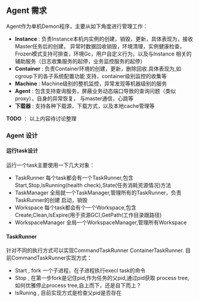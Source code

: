 ## Agent 需求 ##

Agent作为单机Demon程序，主要从如下角度进行管理工作：
 - **Instance** : 负责Instance本机内实例的创建，销毁，更新，具体表现为，接收Master任务后的创建，
 异常时数据回收销毁，环境清理，实例健康检查，Frozen模式支持可排查，环境Gc，用户自定义行为，以及与Instance
 相关的辅助服务（日志收集服务的起停，业务监控服务的起停）
 - **Container** : 负责Container环境的创建，更新，删除回收.具体表现为,如cgroup下的各子系统配置功能
 支持，container级别监控的收集等
 - **Machine** : Machine级别的整机监控，异常发现等机器级别的服务
 - **Agent** : 包含支持查询服务，屏蔽业务动态端口导致的查询问题（类似proxy），自身的异常恢复， 与master通信，心跳等
 - **下载器** : 支持各种下载源，下载方式，以及本地cache管理等
 

**TODO** ： 以上内容待讨论整理

### Agent 设计

#### 运行task设计
运行一个task主要使用一下几大对象：
* TaskRunner 每个task都会有一个TaskRunner,包含Start,Stop,IsRunning(health check),State(任务消耗资源情况)方法
* TaskManager 全局就一个TaskManager,管理所有的TaskRunner，负责TaskRunner的创建 启动，销毁 
* Workspace 每个task都会有个一个Workspace,包含Create,Clean,IsExpire(用于资源GC),GetPath(工作目录跟路径)
* WorkspaceManager 全局一个WorkspaceManager,管理所有Workspace 


#### TaskRunner
针对不同的执行方式可以实现CommandTaskRunner ContainerTaskRunner.
目前CommandTaskRunner实现方式：
* Start , fork 一个子进程，在子进程执行execl task的命令
* Stop , 在第一步fork是记住pid,作为任务的父pid,通过pid获取 process tree,如何优雅停止process tree,自上而下，还是自下而上？
* IsRuning , 目前实现方式是检查父pid是否存在
